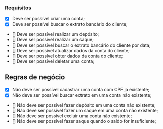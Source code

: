### Requisitos

- [x] Deve ser possível criar uma conta;
- [x] Deve ser possível buscar o extrato bancário do cliente;
- [] Deve ser possível realizar um depósito;
- [] Deve ser possível realizar um saque;
- [] Deve ser possível buscar o extrato bancário do cliente por data;
- [] Deve ser possível atualizar dados da conta do cliente;
- [] Deve ser possível obter dados da conta do cliente;
- [] Deve ser possível deletar uma conta;

## Regras de negócio

- [x] Não deve ser possível cadastrar uma conta com CPF já existente;
- [x] Não deve ser possível buscar extrato em uma conta não existente;
- [] Não deve ser possível fazer depósito em uma conta não existente;
- [] Não deve ser possível fazer um saque em uma conta não existente;
- [] Não deve ser possível excluir uma conta não existente;
- [] Não deve ser possível fazer saque quando o saldo for insuficiente;